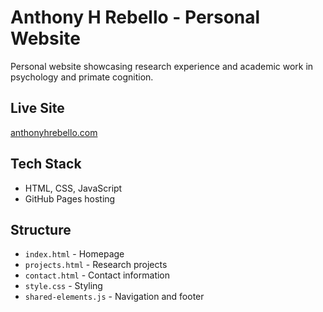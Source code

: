 # Anthony H Rebello - Personal Website

Personal website showcasing research experience and academic work in psychology and primate cognition.

## Live Site
[anthonyhrebello.com](https://anthonyhrebello.com)

## Tech Stack
- HTML, CSS, JavaScript
- GitHub Pages hosting

## Structure
- `index.html` - Homepage
- `projects.html` - Research projects  
- `contact.html` - Contact information
- `style.css` - Styling
- `shared-elements.js` - Navigation and footer
